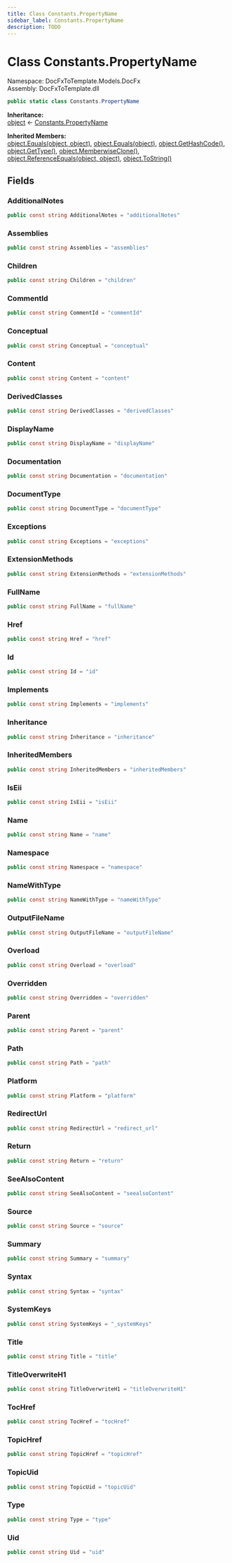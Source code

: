 ```yaml
---
title: Class Constants.PropertyName
sidebar_label: Constants.PropertyName
description: TODO
---
```


# Class Constants.PropertyName
Namespace: DocFxToTemplate.Models.DocFx   
Assembly: DocFxToTemplate.dll
    
   

```csharp title="T:\Projekty\DocFxToTemplate\src\DocFxToTemplate\Models\DocFx\Constants.cs#24" 
public static class Constants.PropertyName
```

**Inheritance:**   
[object](https://learn.microsoft.com/dotnet/api/system.object) &lt;- 
[Constants.PropertyName](../DocFxToTemplate.Models.DocFx/Constants.PropertyName)   

**Inherited Members:**   
[object.Equals(object, object)](https://learn.microsoft.com/dotnet/api/system.object.equals#system-object-equals(system-object-system-object)), [object.Equals(object)](https://learn.microsoft.com/dotnet/api/system.object.equals#system-object-equals(system-object)), [object.GetHashCode()](https://learn.microsoft.com/dotnet/api/system.object.gethashcode), [object.GetType()](https://learn.microsoft.com/dotnet/api/system.object.gettype), [object.MemberwiseClone()](https://learn.microsoft.com/dotnet/api/system.object.memberwiseclone), [object.ReferenceEquals(object, object)](https://learn.microsoft.com/dotnet/api/system.object.referenceequals), [object.ToString()](https://learn.microsoft.com/dotnet/api/system.object.tostring)   

   

   

## Fields
### AdditionalNotes
   
```csharp title="T:\Projekty\DocFxToTemplate\src\DocFxToTemplate\Models\DocFx\Constants.cs#65"
public const string AdditionalNotes = "additionalNotes"
```
### Assemblies
   
```csharp title="T:\Projekty\DocFxToTemplate\src\DocFxToTemplate\Models\DocFx\Constants.cs#53"
public const string Assemblies = "assemblies"
```
### Children
   
```csharp title="T:\Projekty\DocFxToTemplate\src\DocFxToTemplate\Models\DocFx\Constants.cs#51"
public const string Children = "children"
```
### CommentId
   
```csharp title="T:\Projekty\DocFxToTemplate\src\DocFxToTemplate\Models\DocFx\Constants.cs#27"
public const string CommentId = "commentId"
```
### Conceptual
   
```csharp title="T:\Projekty\DocFxToTemplate\src\DocFxToTemplate\Models\DocFx\Constants.cs#36"
public const string Conceptual = "conceptual"
```
### Content
   
```csharp title="T:\Projekty\DocFxToTemplate\src\DocFxToTemplate\Models\DocFx\Constants.cs#45"
public const string Content = "content"
```
### DerivedClasses
   
```csharp title="T:\Projekty\DocFxToTemplate\src\DocFxToTemplate\Models\DocFx\Constants.cs#57"
public const string DerivedClasses = "derivedClasses"
```
### DisplayName
   
```csharp title="T:\Projekty\DocFxToTemplate\src\DocFxToTemplate\Models\DocFx\Constants.cs#42"
public const string DisplayName = "displayName"
```
### Documentation
   
```csharp title="T:\Projekty\DocFxToTemplate\src\DocFxToTemplate\Models\DocFx\Constants.cs#37"
public const string Documentation = "documentation"
```
### DocumentType
   
```csharp title="T:\Projekty\DocFxToTemplate\src\DocFxToTemplate\Models\DocFx\Constants.cs#33"
public const string DocumentType = "documentType"
```
### Exceptions
   
```csharp title="T:\Projekty\DocFxToTemplate\src\DocFxToTemplate\Models\DocFx\Constants.cs#55"
public const string Exceptions = "exceptions"
```
### ExtensionMethods
   
```csharp title="T:\Projekty\DocFxToTemplate\src\DocFxToTemplate\Models\DocFx\Constants.cs#60"
public const string ExtensionMethods = "extensionMethods"
```
### FullName
   
```csharp title="T:\Projekty\DocFxToTemplate\src\DocFxToTemplate\Models\DocFx\Constants.cs#44"
public const string FullName = "fullName"
```
### Href
   
```csharp title="T:\Projekty\DocFxToTemplate\src\DocFxToTemplate\Models\DocFx\Constants.cs#29"
public const string Href = "href"
```
### Id
   
```csharp title="T:\Projekty\DocFxToTemplate\src\DocFxToTemplate\Models\DocFx\Constants.cs#28"
public const string Id = "id"
```
### Implements
   
```csharp title="T:\Projekty\DocFxToTemplate\src\DocFxToTemplate\Models\DocFx\Constants.cs#58"
public const string Implements = "implements"
```
### Inheritance
   
```csharp title="T:\Projekty\DocFxToTemplate\src\DocFxToTemplate\Models\DocFx\Constants.cs#56"
public const string Inheritance = "inheritance"
```
### InheritedMembers
   
```csharp title="T:\Projekty\DocFxToTemplate\src\DocFxToTemplate\Models\DocFx\Constants.cs#59"
public const string InheritedMembers = "inheritedMembers"
```
### IsEii
   
```csharp title="T:\Projekty\DocFxToTemplate\src\DocFxToTemplate\Models\DocFx\Constants.cs#39"
public const string IsEii = "isEii"
```
### Name
   
```csharp title="T:\Projekty\DocFxToTemplate\src\DocFxToTemplate\Models\DocFx\Constants.cs#41"
public const string Name = "name"
```
### Namespace
   
```csharp title="T:\Projekty\DocFxToTemplate\src\DocFxToTemplate\Models\DocFx\Constants.cs#52"
public const string Namespace = "namespace"
```
### NameWithType
   
```csharp title="T:\Projekty\DocFxToTemplate\src\DocFxToTemplate\Models\DocFx\Constants.cs#43"
public const string NameWithType = "nameWithType"
```
### OutputFileName
   
```csharp title="T:\Projekty\DocFxToTemplate\src\DocFxToTemplate\Models\DocFx\Constants.cs#68"
public const string OutputFileName = "outputFileName"
```
### Overload
   
```csharp title="T:\Projekty\DocFxToTemplate\src\DocFxToTemplate\Models\DocFx\Constants.cs#61"
public const string Overload = "overload"
```
### Overridden
   
```csharp title="T:\Projekty\DocFxToTemplate\src\DocFxToTemplate\Models\DocFx\Constants.cs#54"
public const string Overridden = "overridden"
```
### Parent
   
```csharp title="T:\Projekty\DocFxToTemplate\src\DocFxToTemplate\Models\DocFx\Constants.cs#50"
public const string Parent = "parent"
```
### Path
   
```csharp title="T:\Projekty\DocFxToTemplate\src\DocFxToTemplate\Models\DocFx\Constants.cs#32"
public const string Path = "path"
```
### Platform
   
```csharp title="T:\Projekty\DocFxToTemplate\src\DocFxToTemplate\Models\DocFx\Constants.cs#49"
public const string Platform = "platform"
```
### RedirectUrl
   
```csharp title="T:\Projekty\DocFxToTemplate\src\DocFxToTemplate\Models\DocFx\Constants.cs#70"
public const string RedirectUrl = "redirect_url"
```
### Return
   
```csharp title="T:\Projekty\DocFxToTemplate\src\DocFxToTemplate\Models\DocFx\Constants.cs#62"
public const string Return = "return"
```
### SeeAlsoContent
   
```csharp title="T:\Projekty\DocFxToTemplate\src\DocFxToTemplate\Models\DocFx\Constants.cs#63"
public const string SeeAlsoContent = "seealsoContent"
```
### Source
   
```csharp title="T:\Projekty\DocFxToTemplate\src\DocFxToTemplate\Models\DocFx\Constants.cs#31"
public const string Source = "source"
```
### Summary
   
```csharp title="T:\Projekty\DocFxToTemplate\src\DocFxToTemplate\Models\DocFx\Constants.cs#38"
public const string Summary = "summary"
```
### Syntax
   
```csharp title="T:\Projekty\DocFxToTemplate\src\DocFxToTemplate\Models\DocFx\Constants.cs#64"
public const string Syntax = "syntax"
```
### SystemKeys
   
```csharp title="T:\Projekty\DocFxToTemplate\src\DocFxToTemplate\Models\DocFx\Constants.cs#66"
public const string SystemKeys = "_systemKeys"
```
### Title
   
```csharp title="T:\Projekty\DocFxToTemplate\src\DocFxToTemplate\Models\DocFx\Constants.cs#34"
public const string Title = "title"
```
### TitleOverwriteH1
   
```csharp title="T:\Projekty\DocFxToTemplate\src\DocFxToTemplate\Models\DocFx\Constants.cs#35"
public const string TitleOverwriteH1 = "titleOverwriteH1"
```
### TocHref
   
```csharp title="T:\Projekty\DocFxToTemplate\src\DocFxToTemplate\Models\DocFx\Constants.cs#46"
public const string TocHref = "tocHref"
```
### TopicHref
   
```csharp title="T:\Projekty\DocFxToTemplate\src\DocFxToTemplate\Models\DocFx\Constants.cs#47"
public const string TopicHref = "topicHref"
```
### TopicUid
   
```csharp title="T:\Projekty\DocFxToTemplate\src\DocFxToTemplate\Models\DocFx\Constants.cs#48"
public const string TopicUid = "topicUid"
```
### Type
   
```csharp title="T:\Projekty\DocFxToTemplate\src\DocFxToTemplate\Models\DocFx\Constants.cs#30"
public const string Type = "type"
```
### Uid
   
```csharp title="T:\Projekty\DocFxToTemplate\src\DocFxToTemplate\Models\DocFx\Constants.cs#26"
public const string Uid = "uid"
```
   

   

   

   

   